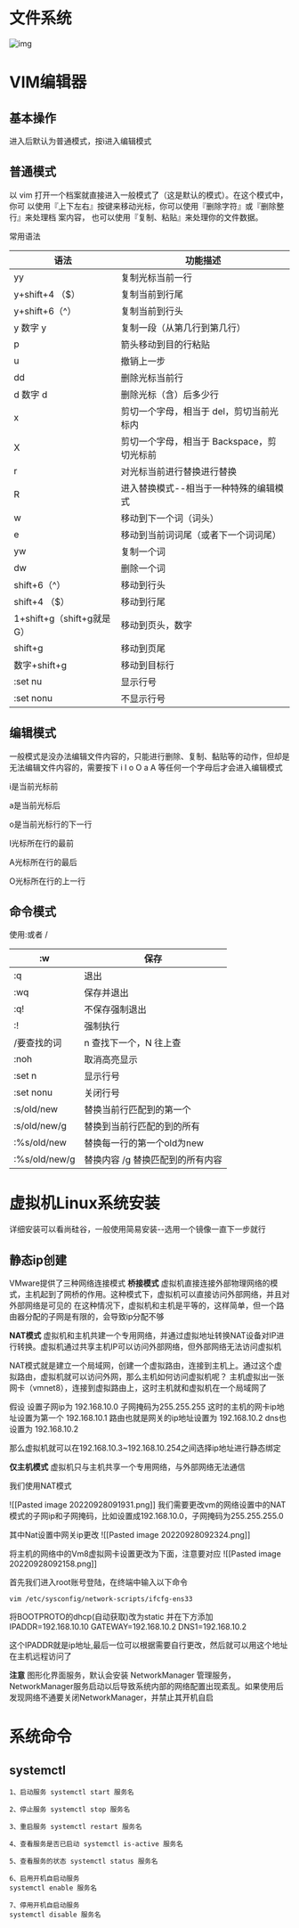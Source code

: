 # 文件系统


![img](https://img-blog.csdnimg.cn/5caa8d8818854c06ad8c4388d73510e3.png?x-oss-process=image/watermark,type_d3F5LXplbmhlaQ,shadow_50,text_Q1NETiBAZ2hfeGlhb2hl,size_20,color_FFFFFF,t_70,g_se,x_16)

# VIM编辑器

## 基本操作

进入后默认为普通模式，按i进入编辑模式

## 普通模式

以 vim 打开一个档案就直接进入一般模式了（这是默认的模式）。在这个模式中， 你可 以使用『上下左右』按键来移动光标，你可以使用『删除字符』或『删除整行』来处理档 案内容， 也可以使用『复制、粘贴』来处理你的文件数据。

常用语法

| 语法                      | 功能描述                                   |
| ------------------------- | ------------------------------------------ |
| yy                        | 复制光标当前一行                           |
| y+shift+4 （$）           | 复制当前到行尾                             |
| y+shift+6（^）            | 复制当前到行头                             |
| y 数字 y                  | 复制一段（从第几行到第几行）               |
| p                         | 箭头移动到目的行粘贴                       |
| u                         | 撤销上一步                                 |
| dd                        | 删除光标当前行                             |
| d 数字 d                  | 删除光标（含）后多少行                     |
| x                         | 剪切一个字母，相当于 del，剪切当前光标内   |
| X                         | 剪切一个字母，相当于 Backspace，剪切光标前 |
| r                         | 对光标当前进行替换进行替换                 |
| R                         | 进入替换模式--相当于一种特殊的编辑模式     |
| w                         | 移动到下一个词（词头）                     |
| e                         | 移动到当前词词尾（或者下一个词词尾）       |
| yw                        | 复制一个词                                 |
| dw                        | 删除一个词                                 |
| shift+6（^）              | 移动到行头                                 |
| shift+4 （$）             | 移动到行尾                                 |
| 1+shift+g（shift+g就是G） | 移动到页头，数字                           |
| shift+g                   | 移动到页尾                                 |
| 数字+shift+g              | 移动到目标行                               |
| :set nu                   | 显示行号                                   |
| :set nonu                 | 不显示行号                                 |

## 编辑模式

一般模式是没办法编辑文件内容的，只能进行删除、复制、黏贴等的动作，但却是无法编辑文件内容的，需要按下 i I o O a A 等任何一个字母后才会进入编辑模式

i是当前光标前

a是当前光标后

o是当前光标行的下一行

I光标所在行的最前

A光标所在行的最后

O光标所在行的上一行

## 命令模式

使用:或者 /

| :w            | 保存                             |
| ------------- | -------------------------------- |
| :q            | 退出                             |
| :wq           | 保存并退出                       |
| :q!           | 不保存强制退出                   |
| :!            | 强制执行                         |
| /要查找的词   | n 查找下一个，N 往上查           |
| :noh          | 取消高亮显示                     |
| :set n        | 显示行号                         |
| :set nonu     | 关闭行号                         |
| :s/old/new    | 替换当前行匹配到的第一个         |
| :s/old/new/g  | 替换到当前行匹配的到的所有       |
| :%s/old/new   | 替换每一行的第一个old为new       |
| :%s/old/new/g | 替换内容 /g 替换匹配到的所有内容 |
# 虚拟机Linux系统安装
详细安装可以看尚硅谷，一般使用简易安装--选用一个镜像一直下一步就行

## 静态ip创建

VMware提供了三种网络连接模式
**桥接模式**
虚拟机直接连接外部物理网络的模式，主机起到了网桥的作用。这种模式下，虚拟机可以直接访问外部网络，并且对外部网络是可见的
在这种情况下，虚拟机和主机是平等的，这样简单，但一个路由器分配的子网是有限的，会导致ip分配不够


**NAT模式**
虚拟机和主机共建一个专用网络，并通过虚拟地址转换NAT设备对IP进行转换。虚拟机通过共享主机IP可以访问外部网络，但外部网络无法访问虚拟机

NAT模式就是建立一个局域网，创建一个虚拟路由，连接到主机上。通过这个虚拟路由，虚拟机就可以访问外网，那么主机如何访问虚拟机呢？
主机虚拟出一张网卡（vmnet8），连接到虚拟路由上，这时主机就和虚拟机在一个局域网了

假设 设置子网ip为 192.168.10.0   子网掩码为255.255.255
这时的主机的网卡ip地址设置为第一个  192.168.10.1
路由也就是网关的ip地址设置为 192.168.10.2
dns也设置为 192.168.10.2

那么虚拟机就可以在192.168.10.3~192.168.10.254之间选择ip地址进行静态绑定

**仅主机模式**
虚拟机只与主机共享一个专用网络，与外部网络无法通信

我们使用NAT模式

![[Pasted image 20220928091931.png]]
我们需要更改vm的网络设置中的NAT模式的子网ip和子网掩码，比如设置成192.168.10.0，子网掩码为255.255.255.0

其中Nat设置中网关ip更改
![[Pasted image 20220928092324.png]]


将主机的网络中的Vm8虚拟网卡设置更改为下面，注意要对应
![[Pasted image 20220928092158.png]]



首先我们进入root账号登陆，在终端中输入以下命令

``vim /etc/sysconfig/network-scripts/ifcfg-ens33 ``

将BOOTPROTO的dhcp(自动获取)改为static
并在下方添加
IPADDR=192.168.10.10
GATEWAY=192.168.10.2
DNS1=192.168.10.2

这个IPADDR就是ip地址,最后一位可以根据需要自行更改，然后就可以用这个地址在主机远程访问了

**注意**
图形化界面服务，默认会安装 NetworkManager 管理服务，NetworkManager服务启动以后导致系统内部的网络配置出现紊乱。如果使用后发现网络不通要关闭NetworkManager，并禁止其开机自启

# 系统命令

## systemctl
```
1、启动服务 systemctl start 服务名

2、停止服务 systemctl stop 服务名

3、重启服务 systemctl restart 服务名

4、查看服务是否已启动 systemctl is-active 服务名

5、查看服务的状态 systemctl status 服务名

6、启用开机自启动服务
systemctl enable 服务名

7、停用开机自启动服务
systemctl disable 服务名
```




